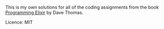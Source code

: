 This is my own solutions for all of the coding assignments from the book [Programming Elixir](https://pragprog.com/book/elixir13/programming-elixir-1-3) by Dave Thomas.

Licence: MIT
